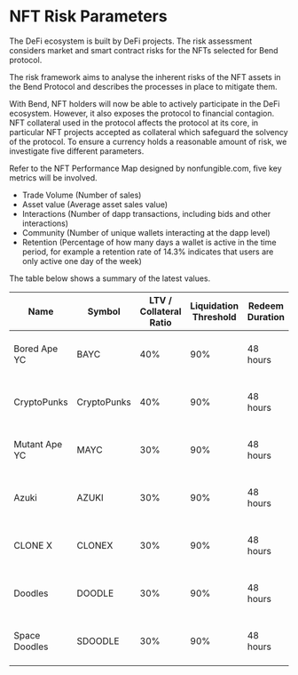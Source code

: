 # NFT Risk Parameters

The DeFi ecosystem is built by DeFi projects. The risk assessment considers market and smart contract risks for the NFTs selected for Bend protocol.

The risk framework aims to analyse the inherent risks of the NFT assets in the Bend Protocol and describes the processes in place to mitigate them.

With Bend, NFT holders will now be able to actively participate in the DeFi ecosystem. However, it also exposes the protocol to financial contagion. NFT collateral used in the protocol affects the protocol at its core, in particular NFT projects accepted as collateral which safeguard the solvency of the protocol. To ensure a currency holds a reasonable amount of risk, we investigate five different parameters.

Refer to the NFT Performance Map designed by nonfungible.com, five key metrics will be involved.

* Trade Volume (Number of sales)
* Asset value (Average asset sales value)
* Interactions (Number of dapp transactions, including bids and other interactions)
* Community (Number of unique wallets interacting at the dapp level)
* Retention (Percentage of how many days a wallet is active in the time period, for example a retention rate of 14.3% indicates that users are only active one day of the week)

The table below shows a summary of the latest values.

| Name           | Symbol      | LTV / Collateral Ratio | Liquidation Threshold | Redeem Duration | Auction Duration | Redeem Fine                       | Redeem Threshold |
| -------------- | ----------- | ---------------------- | --------------------- | --------------- | ---------------- | --------------------------------- | ---------------- |
| Bored Ape YC   | BAYC        | 40%                    | 90%                   | 48 hours        | 48 hours         | maximum (5% of the debt, 0.2 ETH) | 50%              |
| CryptoPunks    | CryptoPunks | 40%                    | 90%                   | 48 hours        | 48 hours         | maximum (5% of the debt, 0.2 ETH) | 50%              |
| Mutant Ape YC  | MAYC        | 30%                    | 90%                   | 48 hours        | 48 hours         | maximum (5% of the debt, 0.2 ETH) | 50%              |
| Azuki          | AZUKI       | 30%                    | 90%                   | 48 hours        | 48 hours         | maximum (5% of the debt, 0.2 ETH) | 50%              |
| CLONE X        | CLONEX      | 30%                    | 90%                   | 48 hours        | 48 hours         | maximum (5% of the debt, 0.2 ETH) | 50%              |
| Doodles        | DOODLE      | 30%                    | 90%                   | 48 hours        | 48 hours         | maximum (5% of the debt, 0.2 ETH) | 50%              |
| Space Doodles  | SDOODLE     | 30%                    | 90%                   | 48 hours        | 48 hours         | maximum (5% of the debt, 0.2 ETH) | 50%              |

